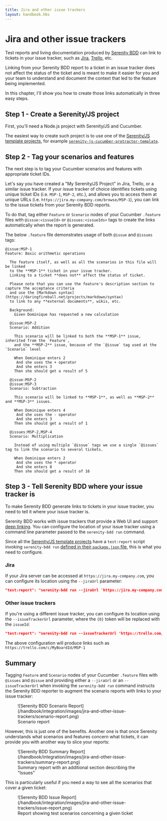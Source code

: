 ```yaml
---
title: Jira and other issue trackers
layout: handbook.hbs
---
```

# Jira and other issue trackers

Test reports and living documentation produced by [Serenity BDD](/modules/serenity-bdd) can link to tickets in your issue tracker, such as [Jira](https://www.atlassian.com/software/jira), [Trello](https://trello.com/), etc.

Linking from your Serenity BDD report to a ticket in an issue tracker does not affect the status of the ticket
and is meant to make it easier for you and your team to understand and document the context that led to the feature being implemented.

In this chapter, I'll show you how to create those links automatically in three easy steps.

## Step 1 - Create a Serenity/JS project

First, you'll need a Node.js project with Serenity/JS and Cucumber. 

The easiest way to create such project is to use one of the [Serenity/JS template projects](https://github.com/serenity-js/), for example [`serenity-js-cucumber-protractor-template`](https://github.com/serenity-js/serenity-js-cucumber-protractor-template).

## Step 2 - Tag your scenarios and features

The next step is to tag your Cucumber scenarios and features with appropriate ticket IDs.

Let's say you have created a "My Serenity/JS Project" in Jira, Trello, or a similar issue tracker.
If your issue tracker of choice identifies tickets using unique ticket IDs (i.e. `MSP-1`, `MSP-2`, etc.), and allows you to access them at unique URLs (i.e. `https://jira.my-company.com/browse/MSP-1`), you can link to the issue tickets from your Serenity BDD reports.

To do that, tag either `Feature` or `Scenario` nodes of your Cucumber `.feature` files with `@issue:<issueId>` or `@issues:<issueIds>` tags to create the links automatically when the report is generated.

The below `.feature` file demonstrates usage of both `@issue` and `@issues` tags:

```gherkin
@issue:MSP-1
Feature: Basic arithmetic operations

  The feature itself, as well as all the scenarios in this file will be linked
  to the **MSP-1** ticket in your issue tracker. 
  Linking to a ticket **does not** affect the status of ticket.

  Please note that you can use the feature's description section to capture the acceptance criteria
  and use the [Markdown syntax](https://daringfireball.net/projects/markdown/syntax)
  to link to any **external documents**, wikis, etc.

  Background:
    Given Dominique has requested a new calculation

  @issue:MSP-2
  Scenario: Addition

    This scenario will be linked to both the **MSP-1** issue, inherited from the `Feature`,
    and the **MSP-2** issue, because of the `@issue` tag used at the `Scenario` level

    When Dominique enters 2
     And she uses the + operator
     And she enters 3
    Then she should get a result of 5

  @issue:MSP-2
  @issue:MSP-3
  Scenario: Subtraction

    This scenario will be linked to **MSP-1**, as well as **MSP-2** and **MSP-3** issues.

    When Dominique enters 4
     And she uses the - operator
     And she enters 3
    Then she should get a result of 1

  @issues:MSP-2,MSP-4
  Scenario: Multiplication

    Instead of using multiple `@issue` tags we use a single `@issues` tag to link the scenario to several tickets.

    When Dominique enters 2
     And she uses the * operator
     And she enters 8
    Then she should get a result of 16
```

## Step 3 - Tell Serenity BDD where your issue tracker is 

To make Serenity BDD generate links to tickets in your issue tracker, you need to tell it where your issue tracker is.

Serenity BDD works with issue trackers that provide a Web UI and support [deep linking](https://en.wikipedia.org/wiki/Deep_linking).
You can configure the location of your issue tracker using a command line parameter passed to the `serenity-bdd run` command.

Since all the [Serenity/JS template projects](https://github.com/serenity-js) have a `test:report` script invoking `serenity-bdd run` [defined in their `package.json` file](https://github.com/serenity-js/serenity-js-cucumber-protractor-template/blob/518285a5578a9cb3600a44eb3d10f4413bde8428/package.json#L12), this is what you need to configure. 

### Jira

If your Jira server can be accessed at `https://jira.my-company.com`, you can configure its location using the `--jiraUrl` parameter:

```json
"test:report": "serenity-bdd run --jiraUrl 'https://jira.my-company.com'",
```

### Other issue trackers

If you're using a different issue tracker, you can configure its location using the `--issueTrackerUrl` parameter, where the `{0}` token
will be replaced with the `issueId`:

```json
"test:report": "serenity-bdd run --issueTrackerUrl 'https://trello.com/c/MyBoardId/{0}'",
```

The above configuration will produce links such as `https://trello.com/c/MyBoardId/MSP-1`

## Summary

Tagging `Feature` and `Scenario` nodes of your Cucumber `.feature` files with `@issues` and `@issue` and providing either a `--jiraUrl` or an `--issueTrackerUrl` when invoking the `serenity-bdd run` command instructs the Serenity BDD reporter to augment the scenario reports with
links to your issue tracker: 

<figure>
![Serenity BDD Scenario Report](/handbook/integration/images/jira-and-other-issue-trackers/scenario-report.png)
    <figcaption><span>Scenario report</span></figcaption>
</figure>

However, this is just one of the benefits. Another one is that once Serenity understands what scenarios and features concern what tickets,
it can provide you with another way to slice your reports:

<figure>
![Serenity BDD Summary Report](/handbook/integration/images/jira-and-other-issue-trackers/summary-report.png)
    <figcaption><span>Summary report with an additional section describing the "Issues"</span></figcaption>
</figure>

This is particularly useful if you need a way to see all the scenarios that cover a given ticket:

<figure>
![Serenity BDD Issue Report](/handbook/integration/images/jira-and-other-issue-trackers/issue-report.png)
    <figcaption><span>Report showing test scenarios concerning a given ticket</span></figcaption>
</figure>
